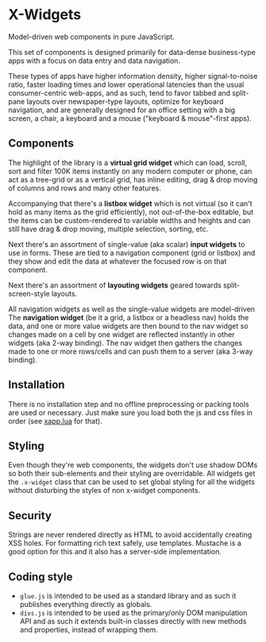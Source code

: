 
# X-Widgets

Model-driven web components in pure JavaScript.

This set of components is designed primarily for data-dense business-type
apps with a focus on data entry and data navigation.

These types of apps have higher information density, higher signal-to-noise
ratio, faster loading times and lower operational latencies than the usual
consumer-centric web-apps, and as such, tend to favor tabbed and split-pane
layouts over newspaper-type layouts, optimize for keyboard navigation,
and are generally designed for an office setting with a big screen, a chair,
a keyboard and a mouse ("keyboard & mouse"-first apps).

## Components

The highlight of the library is a **virtual grid widget** which can load,
scroll, sort and filter 100K items instantly on any modern computer or phone,
can act as a tree-grid or as a vertical grid, has inline editing, drag & drop
moving of columns and rows and many other features.

Accompanying that there's a **listbox widget** which is not virtual (so it
can't hold as many items as the grid efficiently), not out-of-the-box editable,
but the items can be custom-rendered to variable widths and heights and can
still have drag & drop moving, multiple selection, sorting, etc.

Next there's an assortment of single-value (aka scalar) **input widgets** to
use in forms. These are tied to a navigation component (grid or listbox) and
they show and edit the data at whatever the focused row is on that component.

Next there's an assortment of **layouting widgets** geared towards
split-screen-style layouts.

All navigation widgets as well as the single-value widgets are model-driven
The **navigation widget** (be it a grid, a listbox or a headless nav) holds
the data, and one or more value widgets are then bound to the nav widget so
changes made on a cell by one widget are reflected instantly in other widgets
(aka 2-way binding). The nav widget then gathers the changes made to one
or more rows/cells and can push them to a server (aka 3-way binding).

## Installation

There is no installation step and no offline preprocessing or packing tools
are used or necessary. Just make sure you load both the js and css files
in order (see [xapp.lua](lua/xapp.lua) for that).

## Styling

Even though they're web components, the widgets don't use shadow DOMs so
both their sub-elements and their styling are overridable. All widgets
get the `.x-widget` class that can be used to set global styling for all
the widgets without disturbing the styles of non x-widget components.

## Security

Strings are never rendered directly as HTML to avoid accidentally creating
XSS holes. For formatting rich text safely, use templates. Mustache is a good
option for this and it also has a server-side implementation.

## Coding style

* `glue.js` is intended to be used as a standard library and as such it
publishes everything directly as globals.
* `divs.js` is intended to be used as the primary/only DOM manipulation API
and as such it extends built-in classes directly with new methods and
properties, instead of wrapping them.

